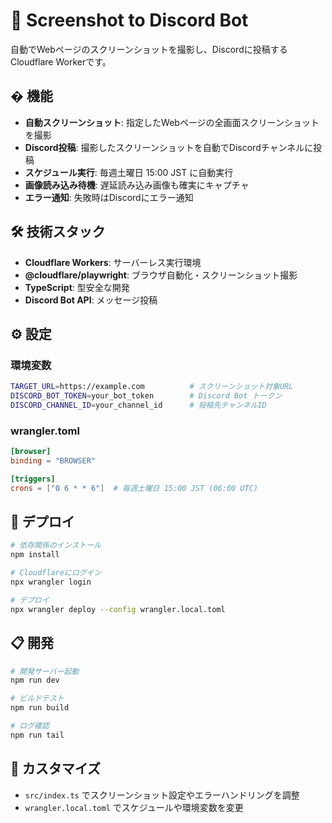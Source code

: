 # 📸 Screenshot to Discord Bot

自動でWebページのスクリーンショットを撮影し、Discordに投稿するCloudflare Workerです。

## � 機能

- **自動スクリーンショット**: 指定したWebページの全画面スクリーンショットを撮影
- **Discord投稿**: 撮影したスクリーンショットを自動でDiscordチャンネルに投稿
- **スケジュール実行**: 毎週土曜日 15:00 JST に自動実行
- **画像読み込み待機**: 遅延読み込み画像も確実にキャプチャ
- **エラー通知**: 失敗時はDiscordにエラー通知

## 🛠️ 技術スタック

- **Cloudflare Workers**: サーバーレス実行環境
- **@cloudflare/playwright**: ブラウザ自動化・スクリーンショット撮影
- **TypeScript**: 型安全な開発
- **Discord Bot API**: メッセージ投稿

## ⚙️ 設定

### 環境変数

```bash
TARGET_URL=https://example.com          # スクリーンショット対象URL
DISCORD_BOT_TOKEN=your_bot_token        # Discord Bot トークン
DISCORD_CHANNEL_ID=your_channel_id      # 投稿先チャンネルID
```

### wrangler.toml

```toml
[browser]
binding = "BROWSER"

[triggers]
crons = ["0 6 * * 6"]  # 毎週土曜日 15:00 JST (06:00 UTC)
```

## 🚀 デプロイ

```bash
# 依存関係のインストール
npm install

# Cloudflareにログイン
npx wrangler login

# デプロイ
npx wrangler deploy --config wrangler.local.toml
```

## 📋 開発

```bash
# 開発サーバー起動
npm run dev

# ビルドテスト
npm run build

# ログ確認
npm run tail
```

## 🔧 カスタマイズ

- `src/index.ts` でスクリーンショット設定やエラーハンドリングを調整
- `wrangler.local.toml` でスケジュールや環境変数を変更
